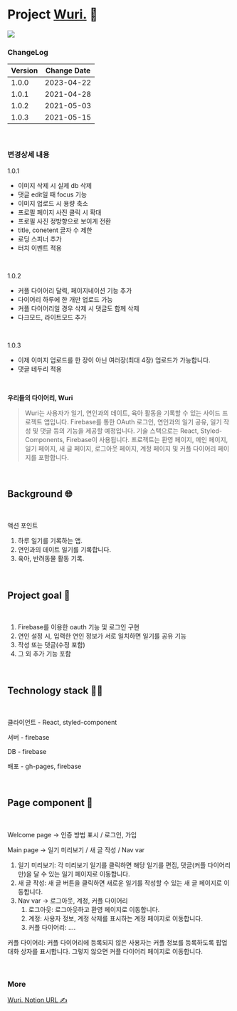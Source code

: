 # **Project [Wuri.](https://ge5rg2.github.io/Wuri/)** 📒

![](https://img.shields.io/badge/version-1.0.2-green)

### ChangeLog

| Version | Change Date |
| ------- | ----------- |
| 1.0.0   | 2023-04-22  |
| 1.0.1   | 2021-04-28  |
| 1.0.2   | 2021-05-03  |
| 1.0.3   | 2021-05-15  |

<br/>

### 변경상세 내용

1.0.1

- 이미지 삭제 시 실제 db 삭제
- 댓글 edit일 때 focus 기능
- 이미지 업로드 시 용량 축소
- 프로필 페이지 사진 클릭 시 확대
- 프로필 사진 정방향으로 보이게 전환
- title, conetent 글자 수 제한
- 로딩 스피너 추가
- 터치 이벤트 적용

<br/>

1.0.2

- 커플 다이어리 달력, 페이지네이션 기능 추가
- 다이어리 하루에 한 개만 업로드 가능
- 커플 다이어리일 경우 삭제 시 댓글도 함께 삭제
- 다크모드, 라이트모드 추가

<br/>

1.0.3

- 이제 이미지 업로드를 한 장이 아닌 여러장(최대 4장) 업로드가 가능합니다.
- 댓글 테두리 적용

<br/>

**우리들의 다이어리, Wuri**

> Wuri는 사용자가 일기, 연인과의 데이트, 육아 활동을 기록할 수 있는 사이드 프로젝트 앱입니다. Firebase를 통한 OAuth 로그인, 연인과의 일기 공유, 일기 작성 및 댓글 등의 기능을 제공할 예정입니다. 기술 스택으로는 React, Styled-Components, Firebase이 사용됩니다. 프로젝트는 환영 페이지, 메인 페이지, 일기 페이지, 새 글 페이지, 로그아웃 페이지, 계정 페이지 및 커플 다이어리 페이지를 포함합니다.

<br/>

## Background 🌐

<br/>

액션 포인트

1. 하루 일기를 기록하는 앱.
2. 연인과의 데이트 일기를 기록합니다.
3. 육아, 반려동물 활동 기록.

<br/>

## Project goal 📆

<br/>

1. Firebase를 이용한 oauth 기능 및 로그인 구현
2. 연인 설정 시, 입력한 연인 정보가 서로 일치하면 일기를 공유 기능
3. 작성 또는 댓글(수정 포함)
4. 그 외 추가 기능 포함

<br/>

## Technology stack 👨‍🔧

<br/>

클라이언트 - React, styled-component

서버 - firebase

DB - firebase

배포 - gh-pages, firebase

<br/>

## Page component 📃

<br/>

Welcome page → 인증 방법 표시 / 로그인, 가입

Main page → 일기 미리보기 / 새 글 작성 / Nav var

1. 일기 미리보기: 각 미리보기 일기를 클릭하면 해당 일기를 편집, 댓글(커플 다이어리만)을 달 수 있는 일기 페이지로 이동합니다.
2. 새 글 작성: 새 글 버튼을 클릭하면 새로운 일기를 작성할 수 있는 새 글 페이지로 이동합니다.
3. Nav var → 로그아웃, 계정, 커플 다이어리
   1. 로그아웃: 로그아웃하고 환영 페이지로 이동합니다.
   2. 계정: 사용자 정보, 계정 삭제를 표시하는 계정 페이지로 이동합니다.
   3. 커플 다이어리: ....

커플 다이어리: 커플 다이어리에 등록되지 않은 사용자는 커플 정보를 등록하도록 팝업 대화 상자를 표시합니다. 그렇지 않으면 커플 다이어리 페이지로 이동합니다.

<br/>

### More

[Wuri. Notion URL ✍️](https://inquisitive-opera-47e.notion.site/Side-project-Wuri-c4435c8bd7464b6fb7376b7308af8195)
